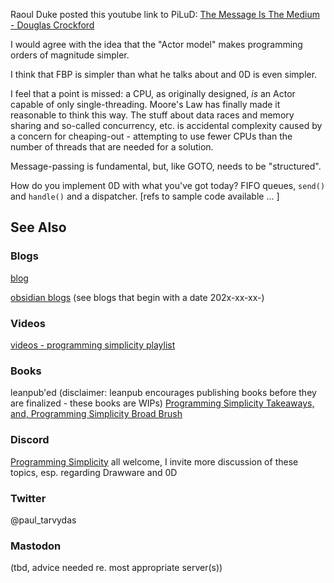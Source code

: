 Raoul Duke posted this youtube link to PiLuD: [The Message Is The Medium - Douglas Crockford](https://www.youtube.com/watch?v=YD2tnHqNN7w)

I would agree with the idea that the "Actor model" makes programming orders of magnitude simpler.  

I think that FBP is simpler than what he talks about and 0D is even simpler.

I feel that a point is missed: a CPU, as originally designed, *is* an Actor capable of only single-threading.  Moore's Law has finally made it reasonable to think this way.  The stuff about data races and memory sharing and so-called concurrency, etc. is accidental complexity caused by a concern for cheaping-out - attempting to use fewer CPUs than the number of threads that are needed for a solution. 

Message-passing is fundamental, but, like GOTO, needs to be "structured".

How do you implement 0D with what you've got today?  FIFO queues, `send()` and `handle()` and a dispatcher. [refs to sample code available ... ]
## See Also
### Blogs
[blog](https://guitarvydas.github.io/)

[obsidian blogs](https://publish.obsidian.md/programmingsimplicity) (see blogs that begin with a date 202x-xx-xx-)
### Videos
[videos - programming simplicity playlist](https://www.youtube.com/@programmingsimplicity2980)
### Books
leanpub'ed (disclaimer: leanpub encourages publishing books before they are finalized - these books are WIPs)
[Programming Simplicity Takeaways, and, Programming Simplicity Broad Brush](https://leanpub.com/u/paul-tarvydas)
### Discord
[Programming Simplicity](https://discord.gg/Jjx62ypR) all welcome, I invite more discussion of these topics, esp. regarding Drawware and 0D
### Twitter
@paul_tarvydas
### Mastodon
(tbd, advice needed re. most appropriate server(s))

<script src="https://utteranc.es/client.js" 
        repo="guitarvydas/guitarvydas.github.io" 
        issue-term="pathname" 
        theme="github-light" 
        crossorigin="anonymous" 
        async> 
</script> 
